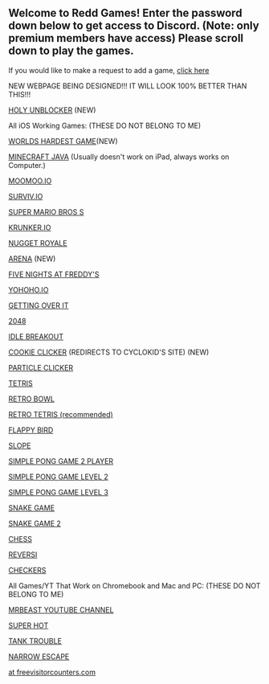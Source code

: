 ## Welcome to Redd Games! Enter the password down below to get access to Discord. (Note: only premium members have access) Please scroll down to play the games.

  <link rel="icon" type="image/x-icon" href="https://raw.githubusercontent.com/OutRed/outred.github.io/main/favicon.ico" /> <title>OutRed Games</title>
 
 If you would like to make a request to add a game, [click here](https://github.com/OutRed/outred.github.io/discussions/)
 
 NEW WEBPAGE BEING DESIGNED!!! IT WILL LOOK 100% BETTER THAN THIS!!!
 
 [HOLY UNBLOCKER](https://outred.github.io/holyunblocker.html) (NEW) 
 
 All iOS Working Games: (THESE DO NOT BELONG TO ME)

[WORLDS HARDEST GAME](https://outred.github.io/worldshardestgame)(NEW)

[MINECRAFT JAVA](https://outred.github.io/Chill-Eaglers/) (Usually doesn't work on iPad, always works on Computer.)

 [MOOMOO.IO](https://outred.github.io/moomooio.html) 
 
 [SURVIV.IO](https://outred.github.io/survivio.html) 
 
 [SUPER MARIO BROS S](https://cyclokid.github.io/SuperMarioBrosS-v0.2.0.1) 
 
 [KRUNKER.IO](https://outred.github.io/krunker.html)
 
 [NUGGET ROYALE](https://outred.github.io/nuggetroyale.html)
 
 [ARENA](https://outred.github.io/arena-scratch/) (NEW)
 
 [FIVE NIGHTS AT FREDDY'S](https://outred.github.io/fivenightsatfreddys.html)
 
 [YOHOHO.IO](https://outred.github.io/yohohoio.html)
 
 [GETTING OVER IT](https://outred.github.io/gettingoverit.html)
 
 [2048](https://outred.github.io/2048.html)

 [IDLE BREAKOUT](https://outred.github.io/outred.github.io-idle-breakout/)

 [COOKIE CLICKER](https://cyclokid.github.io/cookieclicker/) (REDIRECTS TO CYCLOKID'S SITE) (NEW)
 
 [PARTICLE CLICKER](https://outred.github.io/particle-clicker/)
 
 [TETRIS](https://outred.github.io/javascript-tetris/)
 
 [RETRO BOWL](https://outred.github.io/retro--bowl/)

 [RETRO TETRIS (recommended)](https://outred.github.io/react-tetris/)
 
 [FLAPPY BIRD](https://outred.github.io/flappy/)
 
 [SLOPE](https://outred.github.io/slope.html)
 
 [SIMPLE PONG GAME 2 PLAYER](https://outred.github.io/Pong.html)

 [SIMPLE PONG GAME LEVEL 2](https://outred.github.io/Ponglvl2.html)

 [SIMPLE PONG GAME LEVEL 3](https://outred.github.io/Ponglvl3.html)

 [SNAKE GAME](https://outred.github.io/Snake.html) 

 [SNAKE GAME 2](https://outred.github.io/Bettersnake.html)

 [CHESS](https://outred.github.io/chess.html)

 [REVERSI](https://outred.github.io/reversi.html)

 [CHECKERS](https://outred.github.io/checkers.html)

 All Games/YT That Work on Chromebook and Mac and PC: (THESE DO NOT BELONG TO ME)

 [MRBEAST YOUTUBE CHANNEL](https://outred.github.io/mrbeastyt.html)  
 
 [SUPER HOT](https://outred.github.io/superhotmiami.html)
 
 [TANK TROUBLE](https://outred.github.io/tanktrouble.html)
 
 [NARROW ESCAPE](https://outred.github.io/narrowescape.html)
 

 
 
 
  <a href='http://www.freevisitorcounters.com'>at freevisitorcounters.com</a> <script type='text/javascript' src='https://www.freevisitorcounters.com/auth.php?id=7acf3ece2f0048785895f18aa3d3dd0ce232255a'></script>
<script type="text/javascript" src="https://www.freevisitorcounters.com/en/home/counter/969767/t/1"></script>
